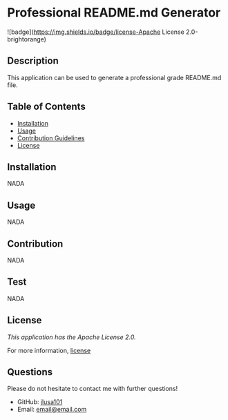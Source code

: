 # Professional README.md Generator
 
![badge](https://img.shields.io/badge/license-Apache License 2.0-brightorange)
  
## Description 

This application can be used to generate a professional grade README.md file. 

## Table of Contents 

* [Installation](#installation)
* [Usage](#usage)
* [Contribution Guidelines](#contribution)
* [License](#license) 

## Installation
NADA
      
## Usage
NADA
  
## Contribution
NADA

## Test
NADA

## License 

_This application has the Apache License 2.0._

For more information, [license]()
    
## Questions 

Please do not hesitate to contact me with further questions!
* GitHub: [jlusa101](https://github.com/jlusa101) 
* Email: email@email.com
